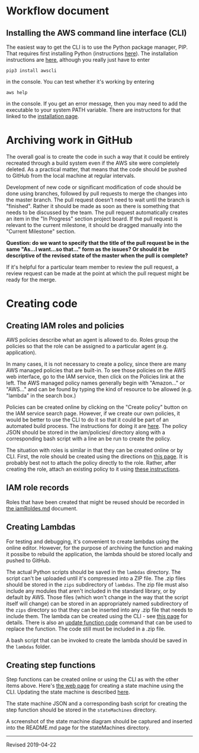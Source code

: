 # Workflow document

## Installing the AWS command line interface (CLI)

The easiest way to get the CLI is to use the Python package manager, PIP.  That requires first installing Python (instructions [here](https://heardlibrary.github.io/digital-scholarship/script/python/install/)).  The installation instructions are [here](https://docs.aws.amazon.com/cli/latest/userguide/cli-chap-install.html), although you really just have to enter

```
pip3 install awscli
```

in the console.  You can test whether it's working by entering 

```
aws help
```

in the console.  If you get an error message, then you may need to add the executable to your system PATH variable.  There are instructons for that linked to the [installation page](https://docs.aws.amazon.com/cli/latest/userguide/cli-chap-install.html). 

# Archiving work in GitHub

The overall goal is to create the code in such a way that it could be entirely recreated through a build system even if the AWS site were completely deleted.  As a practical matter, that means that the code should be pushed to GitHub from the local machine at regular intervals.  

Development of new code or significant modification of code should be done using branches, followed by pull requests to merge the changes into the master branch.  The pull request doesn't need to wait until the branch is "finished".  Rather it should be made as soon as there is something that needs to be discussed by the team.  The pull request automatically creates an item in the "In Progress" section  project board.  If the pull request is relevant to the current milestone, it should be dragged manually into the "Current Milestone" section.  

**Question: do we want to specify that the title of the pull request be in the same "As...I want...so that..." form as the issues?  Or should it be descriptive of the revised state of the master when the pull is complete?**

If it's helpful for a particular team member to review the pull request, a review request can be made at the point at which the pull request might be ready for the merge.

# Creating code

## Creating IAM roles and policies

AWS policies describe what an agent is allowed to do.  Roles group the policies so that the role can be assigned to a particular agent (e.g. application).  

In many cases, it is not necessary to create a policy, since there are many AWS managed policies that are built-in.  To see those policies on the AWS web interface, go to the IAM service, then click on the Policies link at the left.  The AWS managed policy names generally begin with "Amazon..." or "AWS..." and can be found by typing the kind of resource to be allowed (e.g. "lambda" in the search box.)

Policies can be created online by clicking on the "Create policy" button on the IAM service search page.  However, if we create our own policies, it would be better to use the CLI to do it so that it could be part of an automated build process.  The instructions for doing it are [here](https://docs.aws.amazon.com/cli/latest/reference/iam/create-policy.html).  The policy JSON should be stored in the iam/policies/ directory along with a corresponding bash script with a line an be run to create the policy.  

The situation with roles is similar in that they can be created online or by CLI.  First, the role should be created using the directions on [this page](https://docs.aws.amazon.com/cli/latest/reference/iam/create-role.html).  It is probably best not to attach the policy directly to the role.  Rather, after creating the role, attach an existing policy to it using [these instructions](https://docs.aws.amazon.com/cli/latest/reference/iam/attach-role-policy.html).

## IAM role records

Roles that have been created that might be reused should be recorded in [the iamRoldes.md](https://github.com/HeardLibrary/cloud-tvnews/blob/master/iamRoles.md) document.

## Creating Lambdas

For testing and debugging, it's convenient to create lambdas using the online editor.  However, for the purpose of archiving the function and making it possibe to rebuild the application, the lambda should be stored locally and pushed to GitHub.  

The actual Python scripts should be saved in the `lambdas` directory.  The script can't be uploaded until it's compressed into a ZIP file.  The .zip files should be stored in the `zips` subdirectory of `lambdas`.  The zip file must also include any modules that aren't included in the standard library, or by default by AWS.  Those files (which won't change in the way that the script itself will change) can be stored in an appropriately named subdirectory of the `zips` directory so that they can be inserted into any .zip file that needs to include them.  The lambda can be created using the CLI - see [this page](https://docs.aws.amazon.com/cli/latest/reference/lambda/create-function.html) for details.  There is also an [update function code](https://docs.aws.amazon.com/cli/latest/reference/lambda/update-function-code.html) command that can be used to replace the function.  The code still must be included in a .zip file.

A bash script that can be invoked to create the lambda should be saved in the `lambdas` folder.

## Creating step functions

Step functions can be created online or using the CLI as with the other items above.  Here's [the web page](https://docs.aws.amazon.com/cli/latest/reference/stepfunctions/create-state-machine.html) for creating a state machine using the CLI.  Updating the state machine is described [here](https://docs.aws.amazon.com/cli/latest/reference/stepfunctions/update-state-machine.html).  

The state machine JSON and a corresponding bash script for creating the step function should be stored in the `stateMachines` directory. 

A screenshot of the state machine diagram should be captured and inserted into the README.md page for the stateMachines directory.

----
Revised 2019-04-22
